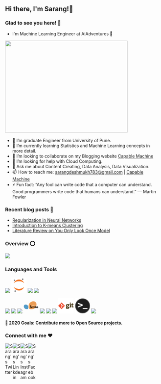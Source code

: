 ##  Hi there, I'm Sarang!👋

### Glad to see you here! 🤩  
- I'm Machine Learning Engineer at AiAdventures 👋

 

<img 
src = "https://thumbs.gfycat.com/EvilNextDevilfish-small.gif" width = "400" height ="300"/> 



- 🔭 I’m graduate Engineer from University of Pune.
- 🌱 I’m currently learning Statistics and Machine Learning concepts in more detail.
- 👯 I’m looking to collaborate on my Blogging website [Capable Machine](https://capablemachine.com/)
- 🤔 I’m looking for help with Cloud Computing.
- 💬 Ask me about Content Creating, Data Analysis, Data Visualization. 
- 📫 How to reach me: sarangdeshmukh783@gmail.com | [Capable Machine](https://capablemachine.com/)
- ⚡ Fun fact: “Any fool can write code that a computer can understand. Good programmers write code that humans can understand.” — Martin Fowler

###  Recent blog posts 📌

- [Regularization in Neural Networks](https://capablemachine.com/2020/08/20/regularization-in-neural-networks/)
- [Introduction to K-means Clustering](https://capablemachine.com/2020/08/13/k-means-clustering/)
- [Literature Review on You Only Look Once Model](https://capablemachine.com/2020/07/21/literature-review-on-you-only-look-once-model/)

### Overview ⭕


<img src = "https://github-readme-stats.vercel.app/api?username=SarangDeshmukh7&&show_icons=true&title_color= #FFFFFF&icon_color=bb2acf&text_color=daf7dc&bg_color=151515">

### Languages and Tools  

<code><img height="50" src="https://firebasestorage.googleapis.com/v0/b/github--images.appspot.com/o/Github%20images%2F25231.svg?alt=media&token=ef2be627-04a6-4f80-afba-bf224281d35a"></code>
<code><img height="50" src="https://raw.githubusercontent.com/github/explore/80688e429a7d4ef2fca1e82350fe8e3517d3494d/topics/jupyter-notebook/jupyter-notebook.png"></code>
<code><img height="50" src="https://cdn.worldvectorlogo.com/logos/visual-studio-code-1.svg"></code>
<code><img height="50" src="https://www.python.org/static/community_logos/python-logo-master-v3-TM-flattened.png"></code>

<code><img height="50" src="https://user-images.githubusercontent.com/1217238/65354639-dd928f80-dba4-11e9-833b-bc3e8c6a737d.png"></code>
<code><img height="50" src="https://upload.wikimedia.org/wikipedia/commons/thumb/e/ed/Pandas_logo.svg/1200px-Pandas_logo.svg.png"></code>
<code><img height="50" src="https://software.intel.com/content/dam/develop/public/us/en/images/logos/tensorflow-logo-rwd.png.rendition.intel.web.864.486.png"></code>
<code><img height="50" src="https://raw.githubusercontent.com/github/explore/80688e429a7d4ef2fca1e82350fe8e3517d3494d/topics/scikit-learn/scikit-learn.png"></code>
<code><img height="35" src="https://encrypted-tbn0.gstatic.com/images?q=tbn%3AANd9GcSaqzyC6qoTKowAEFR8D3rzGHVYLQUnK4bRpw&usqp=CAU"></code>
<code><img height="50" src="https://www.janmeppe.com/assets/2019-12-24-matplotlib/matplotlib.jpg"></code>
<code><img height="50" src="https://seabornnetworks.com/2020/wp-content/uploads/2017/05/seaborn.jpg"></code>
<code><img height="50" src="https://raw.githubusercontent.com/github/explore/80688e429a7d4ef2fca1e82350fe8e3517d3494d/topics/git/git.png"></code>
<code><img height="50" src="https://raw.githubusercontent.com/github/explore/80688e429a7d4ef2fca1e82350fe8e3517d3494d/topics/terminal/terminal.png"></code>
<code><img height="50" src="https://spin.atomicobject.com/wp-content/uploads/20180917161630/flask.png"></code>




#### 🥅 2020 Goals: Contribute more to Open Source projects.



### Connect with me ❤️




<a href="https://twitter.com/ohidurbappy">
  <img align="left" alt="Sarang's Twitter" width="25px" src="https://cdn.jsdelivr.net/npm/simple-icons@v3/icons/twitter.svg" />
</a>
<a href="https://www.linkedin.com/in/sarang-deshmukh-125197182/">
  <img align="left" alt="Sarang's Linkdein" width="25px" src="https://cdn.jsdelivr.net/npm/simple-icons@v3/icons/linkedin.svg" />
</a>
<a href="https://www.instagram.com/saranghimself/">
  <img align="left" alt="Sarang's Instagram" width="25px" src="https://cdn.jsdelivr.net/npm/simple-icons@v3/icons/instagram.svg" />
</a>
<a href="https://www.facebook.com/sarang.deshmukh.31586">
  <img align="left" alt="Sarang's Facebook" width="25px" src="https://cdn.jsdelivr.net/npm/simple-icons@v3/icons/facebook.svg" />
</a>
 

<b/>


